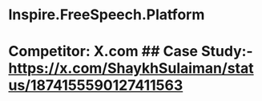 # Inspire.FreeSpeech.Platform
# Competitor: X.com ## Case Study:- https://x.com/ShaykhSulaiman/status/1874155590127411563
